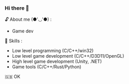 ### Hi there 👋
<!--
**Rurucchi/Rurucchi** is a ✨ _special_ ✨ repository because its `README.md` (this file) appears on your GitHub profile.
-->

🔓 About me (●'◡'●) :
- Game dev

🍚 Skills :
- Low level programming (C/C++/win32)
- Low level game development (C/C++/D3D11/OpenGL)
- High level game development (Unity, .NET)
- Game tools (C/C++/Rust/Python)

🇬🇧 OK
